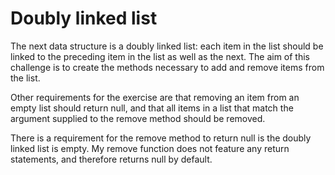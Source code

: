 # Doubly linked list

The next data structure is a doubly linked list: each item in the list should be linked to the preceding item in the list as well as the next. The aim of this challenge is to create the methods necessary to add and remove items from the list.

Other requirements for the exercise are that removing an item from an empty list should return null, and that all items in a list that match the argument supplied to the remove method should be removed.

There is a requirement for the remove method to return null is the doubly linked list is empty. My remove function does not feature any return statements, and therefore returns null by default.